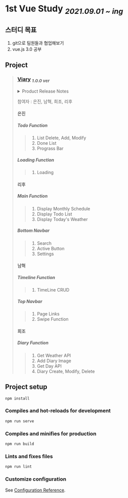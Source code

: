 # 1st Vue Study <sub>_2021.09.01 ~ ing_</sub>

## 스터디 목표

1.  git으로 팀원들과 협업해보기
1.  vue.js 3.0 공부

## Project

> ### [Viary](https://moim-study.github.io/vue-diary/) <sub>_1.0.0 ver_</sub>
> <details>
>     <summary>Product Release Notes</summary>
> <!-- 펼치기 / 접기 한 줄 띄기 필수 -->
>     
> - 1.0.0 ver
>   - Test 배포
> 
> </details>
> 
> 참여자 : 은진, 남혁, 희조, 리후
>
> #### 은진
>
> ##### Todo Function
>
> > 1. List Delete, Add, Modify
> > 2. Done List
> > 3. Prograss Bar
>
> ##### Loading Function
>
> > 1. Loading
>
> #### 리후
>
> ##### Main Function
>
> > 1. Display Monthly Schedule
> > 2. Display Todo List
> > 3. Display Today's Weather
>
> ##### Bottom Navbar
>
> > 1. Search
> > 2. Active Button
> > 3. Settings
>
> #### 남혁
>
> ##### Timeline Function
>
> > 1. TimeLine CRUD
>
> ##### Top Navbar
>
> > 1. Page Links
> > 2. Swipe Function
>
> #### 희조
>
> ##### Diary Function
>
> > 1. Get Weather API
> > 2. Add Diary Image
> > 3. Get Day API
> > 4. Diary Create, Modify, Delete

## Project setup

```
npm install
```

### Compiles and hot-reloads for development

```
npm run serve
```

### Compiles and minifies for production

```
npm run build
```
<!-- 배포시 build 후 push -->

### Lints and fixes files

```
npm run lint
```

### Customize configuration

See [Configuration Reference](https://cli.vuejs.org/config/).
